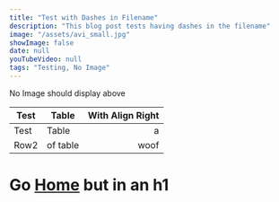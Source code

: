 ```yaml
---
title: "Test with Dashes in Filename"
description: "This blog post tests having dashes in the filename"
image: "/assets/avi_small.jpg"
showImage: false
date: null
youTubeVideo: null
tags: "Testing, No Image"
---
```


No Image should display above

| Test | Table    | With Align Right |
| ---- | -------- | ---------------: |
| Test | Table    |                a |
| Row2 | of table |             woof |

# Go [Home](/) but in an h1
